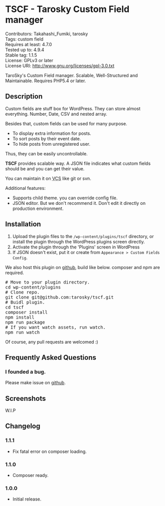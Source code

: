 TSCF - Tarosky Custom Field manager
==================================

Contributors: Takahashi_Fumiki, tarosky  
Tags: custom field  
Requires at least: 4.7.0  
Tested up to: 4.9.4  
Stable tag: 1.1.5  
License: GPLv3 or later  
License URI: http://www.gnu.org/licenses/gpl-3.0.txt

TaroSky's Custom Field manager. Scalable, Well-Structured and Maintainable. Requires PHP5.4 or later.

## Description

Custom fields are stuff box for WordPress. They can store almost everything. Number,  Date, CSV and nested array.

Besides that, custom fields can be used for many purpose. 

* To display extra information for posts.
* To sort posts by their event date.
* To hide posts from unregistered user.

Thus, they can be easily uncontrollable.

**TSCF** provides scalable way. A JSON file indicates what custom fields should be and you can get their value.

You can maintain it on <abbr title="Version Control System">VCS</abbr> like git or svn.

Additional features:

- Supports child theme. you can override config file.
- JSON editor. But we don't recommend it. Don't edit it directly on production environment.

## Installation

1. Upload the plugin files to the `/wp-content/plugins/tscf` directory, or install the plugin through the WordPress plugins screen directly.
1. Activate the plugin through the 'Plugins' screen in WordPress
1. If JSON doesn't exist, put it or create from `Appearance > Custom Fields Config`.

We also host this plugin on [github](https://github.com/tarosky/tscf), build like below. composer and npm are required.

<pre>
# Move to your plugin directory.
cd wp-content/plugins
# Clone repo.
git clone git@github.com:tarosky/tscf.git
# Buidl plugin.
cd tscf
composer install
npm install
npm run package
# If you want watch assets, run watch.
npm run watch
</pre>

Of course, any pull requests are welcomed :)


## Frequently Asked Questions

### I founded a bug.

Please make issue on [github](https://github.com/tarosky/tscf/issues).

## Screenshots

W.I.P

## Changelog

### 1.1.1

* Fix fatal error on composer loading.

### 1.1.0

* Composer ready.

### 1.0.0

* Initial release.